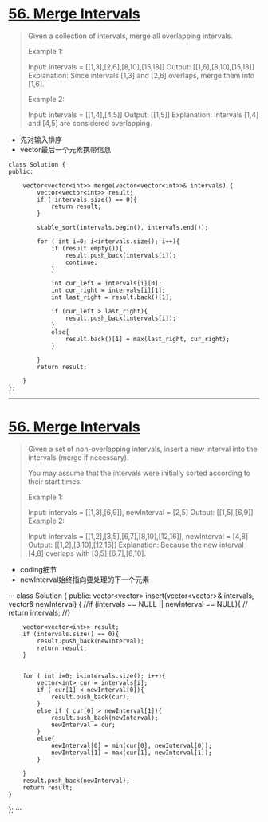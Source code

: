 # [56. Merge Intervals](https://leetcode.com/problems/merge-intervals/)

>Given a collection of intervals, merge all overlapping intervals.
>
>Example 1:
>
>Input: intervals = [[1,3],[2,6],[8,10],[15,18]]
>Output: [[1,6],[8,10],[15,18]]
>Explanation: Since intervals [1,3] and [2,6] overlaps, merge them into [1,6].
>
>Example 2:
>
>Input: intervals = [[1,4],[4,5]]
>Output: [[1,5]]
>Explanation: Intervals [1,4] and [4,5] are considered overlapping.

- 先对输入排序
- vector最后一个元素携带信息

```
class Solution {
public:
    
    vector<vector<int>> merge(vector<vector<int>>& intervals) {
        vector<vector<int>> result;
        if ( intervals.size() == 0){
            return result;
        }
        
        stable_sort(intervals.begin(), intervals.end());
        
        for ( int i=0; i<intervals.size(); i++){
            if (result.empty()){
                result.push_back(intervals[i]);
                continue;
            }
            
            int cur_left = intervals[i][0];
            int cur_right = intervals[i][1];
            int last_right = result.back()[1];
            
            if (cur_left > last_right){
                result.push_back(intervals[i]);
            }
            else{
                result.back()[1] = max(last_right, cur_right);
            }
            
        }
        return result;
        
    }
};
```
---
# [56. Merge Intervals](https://leetcode.com/problems/insert-interval/)

> Given a set of non-overlapping intervals, insert a new interval into the intervals (merge if necessary).
>
> You may assume that the intervals were initially sorted according to their start times.
>
> Example 1:
>
> Input: intervals = [[1,3],[6,9]], newInterval = [2,5]
> Output: [[1,5],[6,9]]
> Example 2:
> 
> Input: intervals = [[1,2],[3,5],[6,7],[8,10],[12,16]], newInterval = [4,8]
> Output: [[1,2],[3,10],[12,16]]
> Explanation: Because the new interval [4,8] overlaps with [3,5],[6,7],[8,10].

- coding细节
- newInterval始终指向要处理的下一个元素

···
class Solution {
public:
    vector<vector<int>> insert(vector<vector<int>>& intervals, vector<int>& newInterval) {
        //if (intervals == NULL || newInterval == NULL){
        //    return intervals;
        //}
        
        vector<vector<int>> result;
        if (intervals.size() == 0){
            result.push_back(newInterval);
            return result;
        }
        
        
        for ( int i=0; i<intervals.size(); i++){
            vector<int> cur = intervals[i];
            if ( cur[1] < newInterval[0]){
                result.push_back(cur);
            }
            else if ( cur[0] > newInterval[1]){
                result.push_back(newInterval);
                newInterval = cur;
            }
            else{
                newInterval[0] = min(cur[0], newInterval[0]);
                newInterval[1] = max(cur[1], newInterval[1]);
            }
            
        }
        result.push_back(newInterval);
        return result;
    }
};
···


